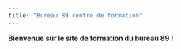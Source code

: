 ```yaml
---
title: "Bureau 89 centre de formation"
---
```


**Bienvenue sur le site de formation du bureau 89 !**